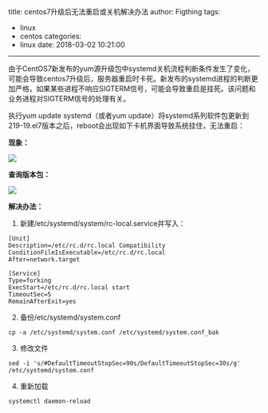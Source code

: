 title: centos7升级后无法重启或关机解决办法
author: Figthing
tags:
  - linux
  - centos
categories:
  - linux
date: 2018-03-02 10:21:00
---
由于CentOS7新发布的yum源升级包中systemd关机流程判断条件发生了变化，可能会导致centos7升级后，服务器重启时卡死。新发布的systemd进程的判断更加严格，如果某些进程不响应SIGTERM信号，可能会导致重启是挂死。该问题和业务进程对SIGTERM信号的处理有关。

执行yum update systemd（或者yum update）将systemd系列软件包更新到219-19.el7版本之后，reboot会出现如下卡机界面导致系统挂住，无法重启： 

**现象：**

![](http://zhouqi-blog.oss-cn-shenzhen.aliyuncs.com/img/linux/9.jpg)

<!--more-->

**查询版本包：**

![](http://zhouqi-blog.oss-cn-shenzhen.aliyuncs.com/img/linux/10.jpg)

**解决办法：**

1. 新建/etc/systemd/system/rc-local.service并写入：

 ```shell
 [Unit]
 Description=/etc/rc.d/rc.local Compatibility
 ConditionFileIsExecutable=/etc/rc.d/rc.local
 After=network.target

 [Service]
 Type=forking
 ExecStart=/etc/rc.d/rc.local start
 TimeoutSec=5
 RemainAfterExit=yes
 ```
 
2. 备份/etc/systemd/system.conf
 ```shell
 cp -a /etc/systemd/system.conf /etc/systemd/system.conf_bak
 ```
 
3. 修改文件
 ```shell
 sed -i 's/#DefaultTimeoutStopSec=90s/DefaultTimeoutStopSec=30s/g' /etc/systemd/system.conf
 ```
 
4. 重新加载
 ```shell
 systemctl daemon-reload
 ```